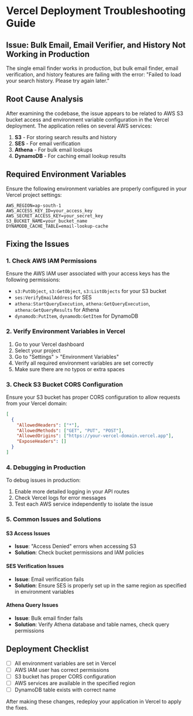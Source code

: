 # Vercel Deployment Troubleshooting Guide

## Issue: Bulk Email, Email Verifier, and History Not Working in Production

The single email finder works in production, but bulk email finder, email verification, and history features are failing with the error: "Failed to load your search history. Please try again later."

## Root Cause Analysis

After examining the codebase, the issue appears to be related to AWS S3 bucket access and environment variable configuration in the Vercel deployment. The application relies on several AWS services:

1. **S3** - For storing search results and history
2. **SES** - For email verification
3. **Athena** - For bulk email lookups
4. **DynamoDB** - For caching email lookup results

## Required Environment Variables

Ensure the following environment variables are properly configured in your Vercel project settings:

```
AWS_REGION=ap-south-1
AWS_ACCESS_KEY_ID=your_access_key
AWS_SECRET_ACCESS_KEY=your_secret_key
S3_BUCKET_NAME=your_bucket_name
DYNAMODB_CACHE_TABLE=email-lookup-cache
```

## Fixing the Issues

### 1. Check AWS IAM Permissions

Ensure the AWS IAM user associated with your access keys has the following permissions:

- `s3:PutObject`, `s3:GetObject`, `s3:ListObjects` for your S3 bucket
- `ses:VerifyEmailAddress` for SES
- `athena:StartQueryExecution`, `athena:GetQueryExecution`, `athena:GetQueryResults` for Athena
- `dynamodb:PutItem`, `dynamodb:GetItem` for DynamoDB

### 2. Verify Environment Variables in Vercel

1. Go to your Vercel dashboard
2. Select your project
3. Go to "Settings" > "Environment Variables"
4. Verify all required environment variables are set correctly
5. Make sure there are no typos or extra spaces

### 3. Check S3 Bucket CORS Configuration

Ensure your S3 bucket has proper CORS configuration to allow requests from your Vercel domain:

```json
[
  {
    "AllowedHeaders": ["*"],
    "AllowedMethods": ["GET", "PUT", "POST"],
    "AllowedOrigins": ["https://your-vercel-domain.vercel.app"],
    "ExposeHeaders": []
  }
]
```

### 4. Debugging in Production

To debug issues in production:

1. Enable more detailed logging in your API routes
2. Check Vercel logs for error messages
3. Test each AWS service independently to isolate the issue

### 5. Common Issues and Solutions

#### S3 Access Issues

- **Issue**: "Access Denied" errors when accessing S3
- **Solution**: Check bucket permissions and IAM policies

#### SES Verification Issues

- **Issue**: Email verification fails
- **Solution**: Ensure SES is properly set up in the same region as specified in environment variables

#### Athena Query Issues

- **Issue**: Bulk email finder fails
- **Solution**: Verify Athena database and table names, check query permissions

## Deployment Checklist

- [ ] All environment variables are set in Vercel
- [ ] AWS IAM user has correct permissions
- [ ] S3 bucket has proper CORS configuration
- [ ] AWS services are available in the specified region
- [ ] DynamoDB table exists with correct name

After making these changes, redeploy your application in Vercel to apply the fixes.